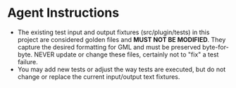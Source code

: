 # Agent Instructions

- The existing test input and output fixtures (src/plugin/tests) in this project are considered golden files and **MUST NOT BE MODIFIED**. They capture the desired formatting for GML and must be preserved byte-for-byte. NEVER update or change these files, certainly not to "fix" a test failure.
- You may add new tests or adjust the way tests are executed, but do not change or replace the current input/output text fixtures.
